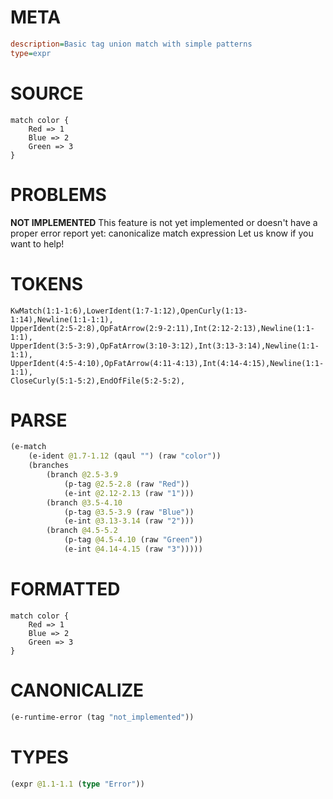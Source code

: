 # META
~~~ini
description=Basic tag union match with simple patterns
type=expr
~~~
# SOURCE
~~~roc
match color {
    Red => 1
    Blue => 2
    Green => 3
}
~~~
# PROBLEMS
**NOT IMPLEMENTED**
This feature is not yet implemented or doesn't have a proper error report yet: canonicalize match expression
Let us know if you want to help!

# TOKENS
~~~zig
KwMatch(1:1-1:6),LowerIdent(1:7-1:12),OpenCurly(1:13-1:14),Newline(1:1-1:1),
UpperIdent(2:5-2:8),OpFatArrow(2:9-2:11),Int(2:12-2:13),Newline(1:1-1:1),
UpperIdent(3:5-3:9),OpFatArrow(3:10-3:12),Int(3:13-3:14),Newline(1:1-1:1),
UpperIdent(4:5-4:10),OpFatArrow(4:11-4:13),Int(4:14-4:15),Newline(1:1-1:1),
CloseCurly(5:1-5:2),EndOfFile(5:2-5:2),
~~~
# PARSE
~~~clojure
(e-match
	(e-ident @1.7-1.12 (qaul "") (raw "color"))
	(branches
		(branch @2.5-3.9
			(p-tag @2.5-2.8 (raw "Red"))
			(e-int @2.12-2.13 (raw "1")))
		(branch @3.5-4.10
			(p-tag @3.5-3.9 (raw "Blue"))
			(e-int @3.13-3.14 (raw "2")))
		(branch @4.5-5.2
			(p-tag @4.5-4.10 (raw "Green"))
			(e-int @4.14-4.15 (raw "3")))))
~~~
# FORMATTED
~~~roc
match color {
	Red => 1
	Blue => 2
	Green => 3
}
~~~
# CANONICALIZE
~~~clojure
(e-runtime-error (tag "not_implemented"))
~~~
# TYPES
~~~clojure
(expr @1.1-1.1 (type "Error"))
~~~

